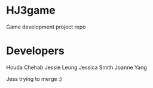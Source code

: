 HJ3game
=======

Game development project repo

Developers
==========
Houda Chehab 
Jessie Leung
Jessica Smith
Joanne Yang

Jess trying to merge :)